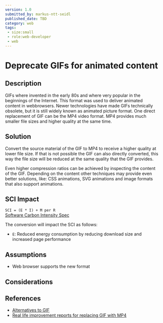 ```yaml
---
version: 1.0
submitted_by: markus-ntt-seidl
published_date: TBD
category: web
tags:
 - size:small
 - role:web-developer
 - web
---
```


# Deprecate GIFs for animated content

## Description

GIFs where invented in the early 80s and where very popular in the beginnings of the Internet. This format was used to deliver animated content in webbrowsers.
Newer technologies have made GIFs technically obsolete, but it is still widely known as animated picture format. One direct replacement of GIF can be the MP4 video format. MP4 provides much smaller file sizes and higher quality at the same time.

## Solution

Convert the source material of the GIF to MP4 to receive a higher quality at lower file size. If that is not possible the GIF can also directly converted, this way the file size will be reduced at the same quality that the GIF provides.

Even higher compression ratios can be achieved by inspecting the content of the GIF. Depending on the content other techniques may provide even better solutions, like: CSS animations, SVG animations and image formats that also support animations.

## SCI Impact

`SCI = (E * I) + M per R`  
[Software Carbon Intensity Spec](https://grnsft.org/sci)

The conversion will impact the SCI as follows:

- `E`: Reduced energy consumption by reducing download size and increased page performance

## Assumptions
- Web browser supports the new format


## Considerations


## References

- [Alternatives to GIF](https://en.wikipedia.org/wiki/GIF#Alternatives)
- [Real life improvement reports for replacing GIF with MP4](https://en.wikipedia.org/wiki/GIF#Uses)
